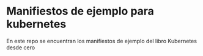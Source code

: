 # Manifiestos de ejemplo para kubernetes

En este repo se encuentran los manifiestos de ejemplo del libro Kubernetes desde cero
